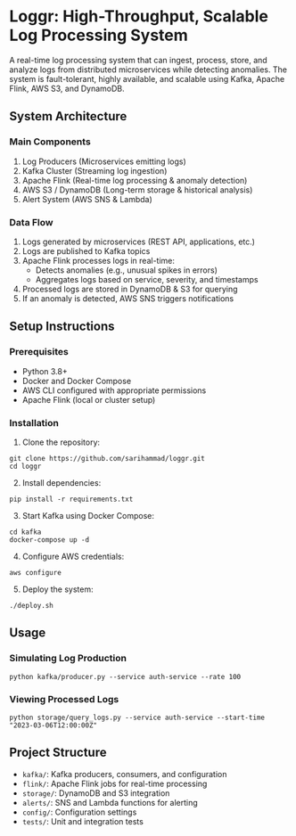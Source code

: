 # Loggr: High-Throughput, Scalable Log Processing System

A real-time log processing system that can ingest, process, store, and analyze logs from distributed microservices while detecting anomalies. The system is fault-tolerant, highly available, and scalable using Kafka, Apache Flink, AWS S3, and DynamoDB.

## System Architecture

### Main Components

1. Log Producers (Microservices emitting logs)
2. Kafka Cluster (Streaming log ingestion)
3. Apache Flink (Real-time log processing & anomaly detection)
4. AWS S3 / DynamoDB (Long-term storage & historical analysis)
5. Alert System (AWS SNS & Lambda)

### Data Flow

1. Logs generated by microservices (REST API, applications, etc.)
2. Logs are published to Kafka topics
3. Apache Flink processes logs in real-time:
   - Detects anomalies (e.g., unusual spikes in errors)
   - Aggregates logs based on service, severity, and timestamps
4. Processed logs are stored in DynamoDB & S3 for querying
5. If an anomaly is detected, AWS SNS triggers notifications

## Setup Instructions

### Prerequisites

- Python 3.8+
- Docker and Docker Compose
- AWS CLI configured with appropriate permissions
- Apache Flink (local or cluster setup)

### Installation

1. Clone the repository:

```
git clone https://github.com/sarihammad/loggr.git
cd loggr
```

2. Install dependencies:

```
pip install -r requirements.txt
```

3. Start Kafka using Docker Compose:

```
cd kafka
docker-compose up -d
```

4. Configure AWS credentials:

```
aws configure
```

5. Deploy the system:

```
./deploy.sh
```

## Usage

### Simulating Log Production

```
python kafka/producer.py --service auth-service --rate 100
```

### Viewing Processed Logs

```
python storage/query_logs.py --service auth-service --start-time "2023-03-06T12:00:00Z"
```

## Project Structure

- `kafka/`: Kafka producers, consumers, and configuration
- `flink/`: Apache Flink jobs for real-time processing
- `storage/`: DynamoDB and S3 integration
- `alerts/`: SNS and Lambda functions for alerting
- `config/`: Configuration settings
- `tests/`: Unit and integration tests
